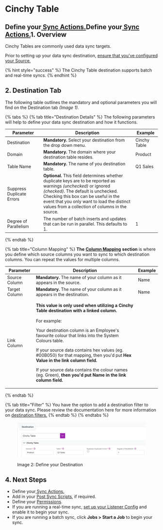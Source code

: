 # Cinchy Table

## Define your[ ](../building-data-syncs/sync-actions.md)[Sync Actions.](../building-data-syncs/sync-actions.md)Define your[ ](../building-data-syncs/sync-actions.md)[Sync Actions.](../building-data-syncs/sync-actions.md)1. Overview

Cinchy Tables are commonly used data sync targets.

Prior to setting up your data sync destination, [ensure that you've configured your Source.](../supported-data-sync-sources/)

{% hint style="success" %}
The Cinchy Table destination supports batch and real-time syncs.
{% endhint %}

## 2. Destination Tab

The following table outlines the mandatory and optional parameters you will find on the Destination tab _(Image 1)._

{% tabs %}
{% tab title="Destination Details" %}
The following parameters will help to define your data sync destination and how it functions.

<table><thead><tr><th>Parameter</th><th width="289.66666666666663">Description</th><th>Example</th></tr></thead><tbody><tr><td>Destination</td><td><strong>Mandatory.</strong> Select your destination from the drop down menu.</td><td>Cinchy Table</td></tr><tr><td>Domain</td><td><strong>Mandatory.</strong> The domain where your destination table resides.</td><td>Product</td></tr><tr><td>Table Name</td><td><strong>Mandatory.</strong> The name of you destination table.</td><td>Q1 Sales</td></tr><tr><td>Suppress Duplicate Errors</td><td><strong>Optional.</strong> This field determines whether duplicate keys are to be reported as warnings <em>(unchecked)</em> or ignored <em>(checked)</em>. The default is unchecked.<br>Checking this box can be useful in the event that  you only want to load the distinct values from a collection of columns in the source.</td><td></td></tr><tr><td>Degree of Parallelism</td><td>The number of batch inserts and updates that can be run in parallel. This defaults to 1.</td><td>1</td></tr></tbody></table>
{% endtab %}

{% tab title="Column Mapping" %}
**The** [**Column Mapping**](../building-data-syncs/columns-and-mappings/#3.-column-mappings) **section** is where you define which source columns you want to sync to which destination columns. You can repeat the values for multiple columns.

| Parameter     | Description                                                                                                                                                                                                                                                                                                                                                                                                                                                                                                                              | Example |
| ------------- | ---------------------------------------------------------------------------------------------------------------------------------------------------------------------------------------------------------------------------------------------------------------------------------------------------------------------------------------------------------------------------------------------------------------------------------------------------------------------------------------------------------------------------------------- | ------- |
| Source Column | **Mandatory.** The name of your column as it appears in the source.                                                                                                                                                                                                                                                                                                                                                                                                                                                                      | Name    |
| Target Column | **Mandatory.** The name of your column as it appears in the destination.                                                                                                                                                                                                                                                                                                                                                                                                                                                                 | Name    |
| Link Column   | <p><strong>This value is only used when utilizing a Cinchy Table destination with a linked column.</strong> <br><br>For example:</p><p>Your destination column is an Employee's favourite colour that links into the System Colours table.<br></p><p>If your source data contains hex values (eg. #00B050) for that mapping, then you'd put <strong>Hex Value in the link column field.</strong><br></p><p>If your source data contains the colour names (eg. Green), <strong>then you'd put Name in the link column field.</strong></p> |         |
{% endtab %}

{% tab title="Filter" %}
You have the option to add a destination filter to your data sync. Please review the documentation here for more information on [destination filters.](../building-data-syncs/advanced-settings/filters.md#target-filters)
{% endtab %}
{% endtabs %}

<figure><img src="../../.gitbook/assets/image (704).png" alt=""><figcaption><p>Image 2: Define your Destination</p></figcaption></figure>

## 4. Next Steps

* Define your[ ](../building-data-syncs/sync-actions.md)[Sync Actions.](../building-data-syncs/sync-actions.md)
* Add in your [Post Sync Scripts](../building-data-syncs/advanced-settings/post-sync-scripts.md), if required.
* Define your [Permissions](../building-data-syncs/#2.-create-a-data-sync-configuration).
* If you are running a real-time sync, [set up your Listener Config](../supported-real-time-sync-stream-sources/) and enable it to begin your sync.
* If you are running a batch sync, click **Jobs > Start a Job** to begin your sync.
